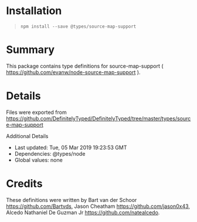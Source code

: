# Installation
> `npm install --save @types/source-map-support`

# Summary
This package contains type definitions for source-map-support ( https://github.com/evanw/node-source-map-support ).

# Details
Files were exported from https://github.com/DefinitelyTyped/DefinitelyTyped/tree/master/types/source-map-support

Additional Details
 * Last updated: Tue, 05 Mar 2019 19:23:53 GMT
 * Dependencies: @types/node
 * Global values: none

# Credits
These definitions were written by Bart van der Schoor <https://github.com/Bartvds>, Jason Cheatham <https://github.com/jason0x43>, Alcedo Nathaniel De Guzman Jr <https://github.com/natealcedo>.

